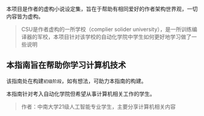 本项目是作者的虚构小说设定集，旨在于帮助有相同爱好的作者架构世界观，一切内容皆为虚构。

> CSU是作者虚构的一所学校（complier solider university），是一所训练编译器的军校，本项目针对该学校的自动化学院中学生如何更好地学习做了一些说明





## 本指南旨在帮助你学习计算机技术

​	该指南处在构建`初级阶段`，如有想法，可助力本指南的构建。

本指南针对考入自动化学院但希望从事计算机相关工作的学生。



> 作者：中南大学21级人工智能专业学生，主要分享计算机相关内容